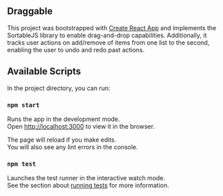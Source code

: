 ## Draggable

This project was bootstrapped with [Create React App](https://github.com/facebook/create-react-app) and implements the SortableJS library to enable drag-and-drop capabilities. Additionally, it tracks user actions on add/remove of items from one list to the second, enabling the user to undo and redo past actions.

## Available Scripts

In the project directory, you can run:

### `npm start`

Runs the app in the development mode.<br />
Open [http://localhost:3000](http://localhost:3000) to view it in the browser.

The page will reload if you make edits.<br />
You will also see any lint errors in the console.

### `npm test`

Launches the test runner in the interactive watch mode.<br />
See the section about [running tests](https://facebook.github.io/create-react-app/docs/running-tests) for more information.
